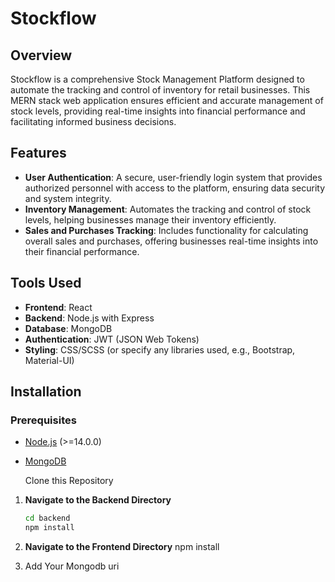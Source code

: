 # Stockflow

## Overview

Stockflow is a comprehensive Stock Management Platform designed to automate the tracking and control of inventory for retail businesses. This MERN stack web application ensures efficient and accurate management of stock levels, providing real-time insights into financial performance and facilitating informed business decisions.

## Features

- **User Authentication**: A secure, user-friendly login system that provides authorized personnel with access to the platform, ensuring data security and system integrity.
- **Inventory Management**: Automates the tracking and control of stock levels, helping businesses manage their inventory efficiently.
- **Sales and Purchases Tracking**: Includes functionality for calculating overall sales and purchases, offering businesses real-time insights into their financial performance.

## Tools Used

- **Frontend**: React
- **Backend**: Node.js with Express
- **Database**: MongoDB
- **Authentication**: JWT (JSON Web Tokens)
- **Styling**: CSS/SCSS (or specify any libraries used, e.g., Bootstrap, Material-UI)

## Installation

### Prerequisites

- [Node.js](https://nodejs.org/) (>=14.0.0)
- [MongoDB](https://www.mongodb.com/)

  Clone this Repository

1. **Navigate to the Backend Directory**

   ```bash
   cd backend
   npm install
2. **Navigate to the Frontend Directory**
   npm install
3. Add Your Mongodb uri
